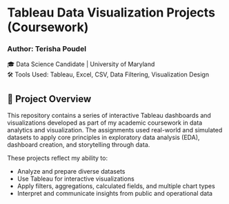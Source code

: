 # Tableau Data Visualization Projects (Coursework)

### Author: Terisha Poudel  
🎓 Data Science Candidate | University of Maryland   
🛠 Tools Used: Tableau, Excel, CSV, Data Filtering, Visualization Design

## 📘 Project Overview

This repository contains a series of interactive Tableau dashboards and visualizations developed as part of my academic coursework in data analytics and visualization. The assignments used real-world and simulated datasets to apply core principles in exploratory data analysis (EDA), dashboard creation, and storytelling through data.

These projects reflect my ability to:
- Analyze and prepare diverse datasets
- Use Tableau for interactive visualizations
- Apply filters, aggregations, calculated fields, and multiple chart types
- Interpret and communicate insights from public and operational data
